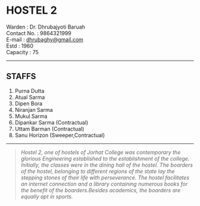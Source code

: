 # HOSTEL 2


Warden      : Dr. Dhrubajyoti Baruah  
Contact No. : 9864321999  
E-mail      : dhrubaghy@gmail.com  
Estd        : 1960  
Capacity    : 75  

---

## STAFFS

1. Purna Dutta
2. Atual Sarma
3. Dipen Bora
4. Niranjan Sarma
5. Mukul Sarma
6. Dipankar Sarma (Contractual)
7. Uttam Barman (Contractual)
8. Sanu Horizon (Sweeper,Contractual)

---
> *Hostel 2, one of hostels of Jorhat College was contemporary the glorious Engineering established to the establishment of the college. Initially, the classes were in the dining hall of the hostel. The boarders of the hostel, belonging to different regions of the state lay the stepping stones of their life with perseverance. The hostel facilitates an internet connection and a library containing numerous books for the benefit of the boarders.Besides academics, the boarders are equally apt in sports.*
